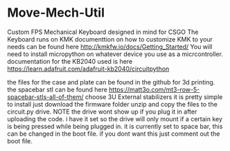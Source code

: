 # Move-Mech-Util

Custom FPS Mechanical Keyboard designed in mind for CSGO
The Keyboard runs on KMK documenttion on how to customize KMK to your needs can be found here http://kmkfw.io/docs/Getting_Started/
You will need to install micropython on whatever device you use as a micrcontroller. documentation for the KB2040 used is here https://learn.adafruit.com/adafruit-kb2040/circuitpython

the files for the case and plate can be found in the github for 3d printing.
the spacebar stl can be found here https://matt3o.com/mt3-row-5-spacebar-stls-all-of-them/ choose 3U External stabilizers
it is pretty simple to install just download the firmware folder unzip and copy the files to the circuit.py drive.
NOTE the drive wont show up if you plug it in after uploading the code. i have it set so the drive will only mount if a certain key is being pressed while being plugged in. it is currently set to space bar, this can be changed in the boot file. if you dont want this just comment out the boot file.

